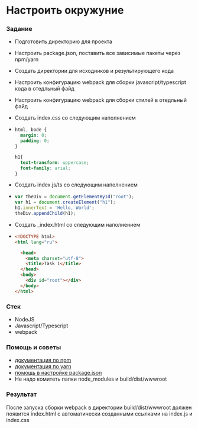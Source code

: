 # Настроить окружуние

### Задание

* Подготовить директорию для проекта
* Настроить package.json, поставить все зависимые пакеты через npm/yarn 
* Создать директории для исходников и результирующего кода
* Настроить конфигурацию webpack для сборки javascript/typescript кода в отедльный файд
* Настроить конфигурацию webpack для сборки стилей в отедльный файд
* Создать index.css со следующим наполнением
* ```css
  html, bode {
    margin: 0;
    padding: 0;
  }

  h1{
    text-transform: uppercase;
    font-family: arial;
  }
  ```
* Создать index.js/ts со следующим наполнением

* ```js
  var theDiv = document.getElementById("root");
  var h1 = document.createElement("h1");
  h1.innerText = 'Hello, World';
  theDiv.appendChild(h1);
  ```
* Создать \_index.html со следующим наполнением
* ```html
  <!DOCTYPE html>
  <html lang="ru">

    <head>
      <meta charset="utf-8">
      <title>Task 1</title>
    </head>
    <body>
      <div id="root"></div>
    </body>
  </html>
  ```

### Стек

* NodeJS
* Javascript/Typescript
* webpack

### Помощь и советы

*  [документация по npm](https://docs.npmjs.com)
* [документация по yarn](https://yarnpkg.com/en/docs)
* [помощь в настройке package.json](https://docs.npmjs.com/cli/init)
* Не надо комитеть папки node\_modules и build/dist/wwwroot

### Результат

После запуска сборки webpack в директории build/dist/wwwroot должен появится index.html c автоматически созданными ссылками на index.js и index.css

